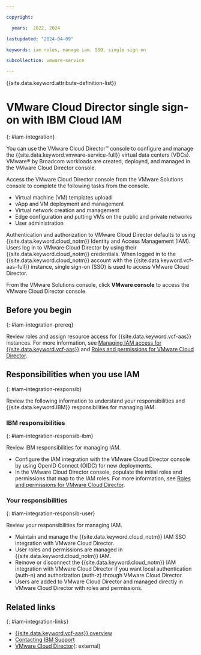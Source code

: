 ```yaml
---

copyright:

  years:  2022, 2024

lastupdated: "2024-04-09"

keywords: iam roles, manage iam, SSO, single sign on

subcollection: vmware-service

---
```


{{site.data.keyword.attribute-definition-list}}

# VMware Cloud Director single sign-on with IBM Cloud IAM
{: #iam-integration}

You can use the VMware Cloud Director™ console to configure and manage the {{site.data.keyword.vmware-service-full}} virtual data centers (VDCs). VMware® by Broadcom workloads are created, deployed, and managed in the VMware Cloud Director console.

Access the VMware Cloud Director console from the VMware Solutions console to complete the following tasks from the console.

* Virtual machine (VM) templates upload
* vApp and VM deployment and management
* Virtual network creation and management
* Edge configuration and putting VMs on the public and private networks
* User administration

Authentication and authorization to VMware Cloud Director defaults to using {{site.data.keyword.cloud_notm}} Identity and Access Management (IAM). Users log in to VMware Cloud Director by using their {{site.data.keyword.cloud_notm}} credentials. When logged in to the {{site.data.keyword.cloud_notm}} account with the {{site.data.keyword.vcf-aas-full}} instance, single sign-on (SSO) is used to access VMware Cloud Director.

From the VMware Solutions console, click **VMware console** to access the VMware Cloud Director console.

## Before you begin
{: #iam-integration-prereq}

Review roles and assign resource access for {{site.data.keyword.vcf-aas}} instances. For more information, see [Managing IAM access for {{site.data.keyword.vcf-aas}}](/docs/vmware-service?topic=vmware-service-vmaas-iam&interface=ui) and [Roles and permissions for VMware Cloud Director](/docs/vmware-service?topic=vmware-service-vmaas-iam_vcd).

## Responsibilities when you use IAM
{: #iam-integration-responsib}

Review the following information to understand your responsibilities and {{site.data.keyword.IBM}} responsibilities for managing IAM.

### IBM responsibilities
{: #iam-integration-responsib-ibm}

Review IBM responsibilities for managing IAM.

* Configure the IAM integration with the VMware Cloud Director console by using OpenID Connect (OIDC) for new deployments.
* In the VMware Cloud Director console, populate the initial roles and permissions that map to the IAM roles. For more information, see [Roles and permissions for VMware Cloud Director](/docs/vmware-service?topic=vmware-service-vmaas-iam_vcd).

### Your responsibilities
{: #iam-integration-responsib-user}

Review your responsibilities for managing IAM.

* Maintain and manage the {{site.data.keyword.cloud_notm}} IAM SSO integration with VMware Cloud Director.
* User roles and permissions are managed in {{site.data.keyword.cloud_notm}} IAM.
* Remove or disconnect the {{site.data.keyword.cloud_notm}} IAM integration with VMware Cloud Director if you want local authentication (auth-n) and authorization (auth-z) through VMware Cloud Director.
* Users are added to VMware Cloud Director and managed directly in VMware Cloud Director with roles and permissions.

## Related links
{: #iam-integration-links}

* [{{site.data.keyword.vcf-aas}} overview](/docs/vmware-service?topic=vmware-service-vmware-aas-overview&interface=ui)
* [Contacting IBM Support](/docs/vmware-service?topic=vmware-service-support&interface=ui)
* [VMware Cloud Director](https://www.vmware.com/products/cloud-director.html){: external}
